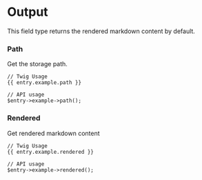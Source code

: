# Output

This field type returns the rendered markdown content by default.

### Path 

Get the storage path.

```
// Twig Usage
{{ entry.example.path }}

// API usage
$entry->example->path();
```

### Rendered

Get rendered markdown content

```
// Twig Usage
{{ entry.example.rendered }}

// API usage
$entry->example->rendered();
```
